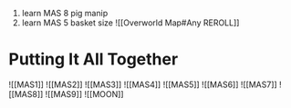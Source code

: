 1. learn MAS 8 pig manip
2. learn MAS 5 basket size
   ![[Overworld Map#Any REROLL]]

# Putting It All Together

![[MAS1]]
![[MAS2]]
![[MAS3]]
![[MAS4]]
![[MAS5]]
![[MAS6]]
![[MAS7]]
![[MAS8]]
![[MAS9]]
![[MOON]]
